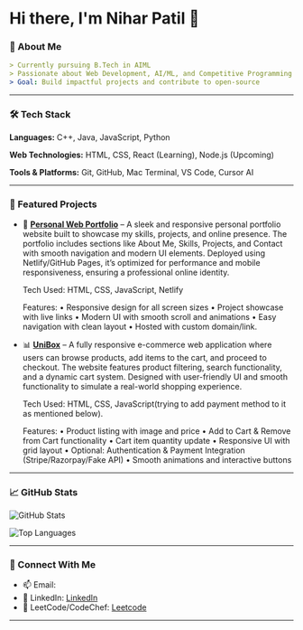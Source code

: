 # Hi there, I'm Nihar Patil 👋

### 🚀 About Me

```yaml
> Currently pursuing B.Tech in AIML
> Passionate about Web Development, AI/ML, and Competitive Programming
> Goal: Build impactful projects and contribute to open-source
```



---

### 🛠️ Tech Stack
**Languages:** C++, Java, JavaScript, Python

**Web Technologies:** HTML, CSS, React (Learning), Node.js (Upcoming)

**Tools & Platforms:** Git, GitHub, Mac Terminal, VS Code, Cursor AI

---

### 📌 Featured Projects
- 🎯 [**Personal Web Portfolio**](https://nihar-dev.netlify.app/) – A sleek and responsive personal portfolio website built to showcase my skills, projects, and online presence. The portfolio includes sections like About Me, Skills, Projects, and Contact with smooth navigation and modern UI elements. Deployed using Netlify/GitHub Pages, it’s optimized for performance and mobile responsiveness, ensuring a professional online identity.

    Tech Used: HTML, CSS, JavaScript, Netlify
  
    Features:
	•	Responsive design for all screen sizes
	•	Project showcase with live links
	•	Modern UI with smooth scroll and animations
	•	Easy navigation with clean layout
	•	Hosted with custom domain/link.
  
  
- 📊 [**UniBox**](https://unibox-store.netlify.app) – A fully responsive e-commerce web application where users can browse products, add items to the cart, and proceed to checkout. The website features product filtering, search functionality, and a dynamic cart system. Designed with user-friendly UI and smooth functionality to simulate a real-world shopping experience.

    Tech Used: HTML, CSS, JavaScript(trying to add payment method to it as mentioned below).
  
    Features:
	•	Product listing with image and price
	•	Add to Cart & Remove from Cart functionality
	•	Cart item quantity update
	•	Responsive UI with grid layout
	•	Optional: Authentication & Payment Integration (Stripe/Razorpay/Fake API)
	•	Smooth animations and interactive buttons
---

### 📈 GitHub Stats
![GitHub Stats](https://github-readme-stats.vercel.app/api?username=nihar-ux18&show_icons=true)

![Top Languages](https://github-readme-stats.vercel.app/api/top-langs/?username=nihar-ux18&layout=compact)


---

### 🤝 Connect With Me
- 📫 Email:  
- 💬 LinkedIn: [LinkedIn](https://www.linkedin.com/in/nihar-patil-658267370/)
- 🧠 LeetCode/CodeChef: [Leetcode](https://leetcode.com/u/nihar_018/)

---

<!-- You can customize further by adding badges, trophies, snake contribution graph, etc. -->

